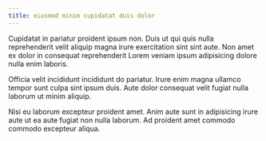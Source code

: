 ```yaml
---
title: eiusmod minim cupidatat duis dolor
---
```


Cupidatat in pariatur proident ipsum non. Duis ut qui quis nulla reprehenderit velit aliquip magna irure exercitation sint sint aute. Non amet ex dolor in consequat reprehenderit Lorem veniam ipsum adipisicing dolore nulla enim laboris.

Officia velit incididunt incididunt do pariatur. Irure enim magna ullamco tempor sunt culpa sint ipsum duis. Aute dolor consequat velit fugiat nulla laborum ut minim aliquip.

Nisi eu laborum excepteur proident amet. Anim aute sunt in adipisicing irure aute ut ea aute fugiat non nulla laborum. Ad proident amet commodo commodo excepteur aliqua.